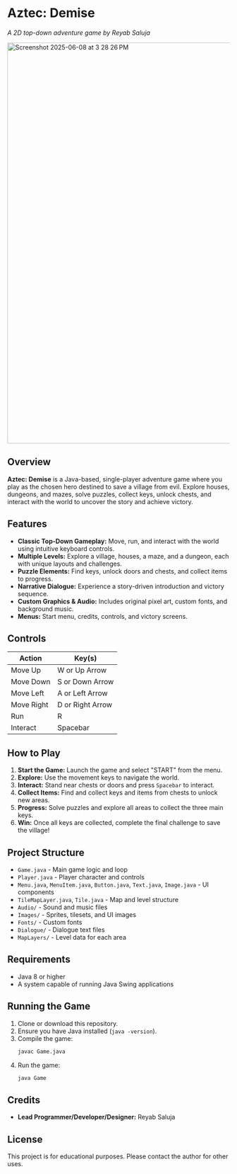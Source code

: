 # Aztec: Demise

_A 2D top-down adventure game by Reyab Saluja_

<img width="906" alt="Screenshot 2025-06-08 at 3 28 26 PM" src="https://github.com/user-attachments/assets/3a2a749e-5d82-4e64-bc51-8f3ba9014324" />


## Overview

**Aztec: Demise** is a Java-based, single-player adventure game where you play as the chosen hero destined to save a village from evil. Explore houses, dungeons, and mazes, solve puzzles, collect keys, unlock chests, and interact with the world to uncover the story and achieve victory.

## Features

- **Classic Top-Down Gameplay:** Move, run, and interact with the world using intuitive keyboard controls.
- **Multiple Levels:** Explore a village, houses, a maze, and a dungeon, each with unique layouts and challenges.
- **Puzzle Elements:** Find keys, unlock doors and chests, and collect items to progress.
- **Narrative Dialogue:** Experience a story-driven introduction and victory sequence.
- **Custom Graphics & Audio:** Includes original pixel art, custom fonts, and background music.
- **Menus:** Start menu, credits, controls, and victory screens.

## Controls

| Action      | Key(s)                |
|-------------|-----------------------|
| Move Up     | W or Up Arrow         |
| Move Down   | S or Down Arrow       |
| Move Left   | A or Left Arrow       |
| Move Right  | D or Right Arrow      |
| Run         | R                     |
| Interact    | Spacebar              |

## How to Play

1. **Start the Game:** Launch the game and select "START" from the menu.
2. **Explore:** Use the movement keys to navigate the world.
3. **Interact:** Stand near chests or doors and press `Spacebar` to interact.
4. **Collect Items:** Find and collect keys and items from chests to unlock new areas.
5. **Progress:** Solve puzzles and explore all areas to collect the three main keys.
6. **Win:** Once all keys are collected, complete the final challenge to save the village!

## Project Structure

- `Game.java` - Main game logic and loop
- `Player.java` - Player character and controls
- `Menu.java`, `MenuItem.java`, `Button.java`, `Text.java`, `Image.java` - UI components
- `TileMapLayer.java`, `Tile.java` - Map and level structure
- `Audio/` - Sound and music files
- `Images/` - Sprites, tilesets, and UI images
- `Fonts/` - Custom fonts
- `Dialogue/` - Dialogue text files
- `MapLayers/` - Level data for each area

## Requirements

- Java 8 or higher
- A system capable of running Java Swing applications

## Running the Game

1. Clone or download this repository.
2. Ensure you have Java installed (`java -version`).
3. Compile the game:
   ```sh
   javac Game.java
   ```
4. Run the game:
   ```sh
   java Game
   ```

## Credits

- **Lead Programmer/Developer/Designer:** Reyab Saluja

## License

This project is for educational purposes. Please contact the author for other uses.
